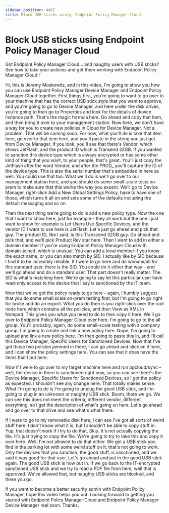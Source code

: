 ```yaml
---
sidebar_position: 4482
title: Block USB sticks using  Endpoint Policy Manager Cloud
---
```


# Block USB sticks using Endpoint Policy Manager Cloud

Got Endpoint Policy Manager Cloud... and naughty users with USB sticks? See how to take your policies and get them working with Endpoint Policy Manager Cloud !

Hi, this is Jeremy Moskowitz, and in this video, I'm going to show you how you can use Endpoint Policy Manager Device Manager and Endpoint Policy Manager Cloud together. First things first, you're going to want to go over to your machine that has the correct USB stick style that you want to approve, and you're going to go to Device Manager, and here under the disk drives, you're going to then go to Properties and look for the details of device instance path. That's the magic formula here. Go ahead and copy that item, and then bring it over to your management station. Now here, we don't have a way for you to create new policies in Cloud for Device Manager. Not a problem. That will be coming soon. For now, what you'll do is take that item here, go over to that item here, and you'll paste in the string you just got from Device Manager. If you look, you'll see that there's Vendor, which shows JetFlash, and the product ID which is Transend 32GB. If you wanted to sanction this device type which is always encrypted or has some other kind of thing that you want, to your people, that's great. You'll just copy the JetFlash after the word Vendor, and after the PROD\_ you'll capture the ID of the device type. This is also the serial number that's embedded in here as well. You could use that too. What we'll do is we'll go over to our management station here, and you should do some small-scale tests on-prem to make sure that this works the way you expect. We'll go to Device Manager, right-click Add a New Global Settings Policy, have to have one of those, which turns it all on and sets some of the defaults including the default messaging and so on.

Then the next thing we're going to do is add a new policy type. Now the one that I want to show here, just for example – they all work but the one I just want to show for example is Let Users Use Specific Devices, and the vendor ID I want to use here is JetFlash. Let's just go ahead and pick that guy. The product ID, like I said, is this Transcend 32GB guy. Go ahead and pick that, and we'll pick Product Rev star here. Then I want to add in either a domain member if you're using Endpoint Policy Manager Cloud with domain-joined, which is unusual. You can add a local member if you know the exact name, or you can also match by SID. I actually like by SID because I find it to be incredibly reliable. If I were to go here and do whoami/all for this standard user, there is the SID. You could do it either that way – and we'll go ahead and do a standard user. That part doesn't really matter. The SID is what's matching here. We're going to say let this particular user have read-only access to the device that I say is sanctioned by the IT team.

Now that we've got the policy ready to go here – again, I humbly suggest that you do some small scale on-prem testing first, but I'm going to go right for broke and do an export. What you do then is you right-click over the root node here which contains all the policies, and then View as XML in Notepad. This gives you what you need to do to then copy it here. We'll go over to Endpoint Policy Manager Cloud over here. I'm going to go to the all group. You'll probably, again, do some small-scale testing with a company group. I'm going to create and link a new policy here. Nope, I'm going to upload and link a new policy here. I'm then going to paste this in, and I'll call this Device Manager, Specific Users for Sanctioned Devices. Now that I've got those two policies jammed in there, I can go ahead and click on it here, and I can show the policy settings here. You can see that it does have the items that I put here.

Now if I were to go over to my target machine here and run ppcloud/sync – well, the device in there is sanctioned right now, so you can see there's the Device Manager, Specific Users for Sanctioned Devices, so I got the policy as expected. I shouldn't see any change here. That totally makes sense. What I'm going to do is I'm going to unplug the good USB stick, and I'm going to plug in an unknown or naughty USB stick. Boom, there we go. We can see this does not meet the criteria, different vendor, different everything, so I get the description of what's going on here. Let's go ahead and go over to that drive and see what's what there.

If I were to go to my removable disk here, I can see I've got all sorts of weird stuff here. I don't know what it is, but I shouldn't be able to copy stuff in. Yup, that doesn't work if I try to do that, Skip. It's not actually copying the file. It's just trying to copy the file. We're going to try to take this and copy it over here. Well, I'm not allowed to do that either. We get a USB stick you find in the parking lot with some weird stuff on it, that's not going to work. Only the devices that you sanction, the good stuff, is sanctioned, and we said it was good for that user. Let's go ahead and put in the good USB stick again. The good USB stick is now put in. If we go back to the IT-encrypted sanctioned USB stick and we try to read a PDF file from here, well that is approved. We've allowed that, but naughty USB sticks are blocked, and there you go.

If you want to become a better security admin with Endpoint Policy Manager, hope this video helps you out. Looking forward to getting you started with Endpoint Policy Manager Cloud and Endpoint Policy Manager Device Manager real soon. Thanks.